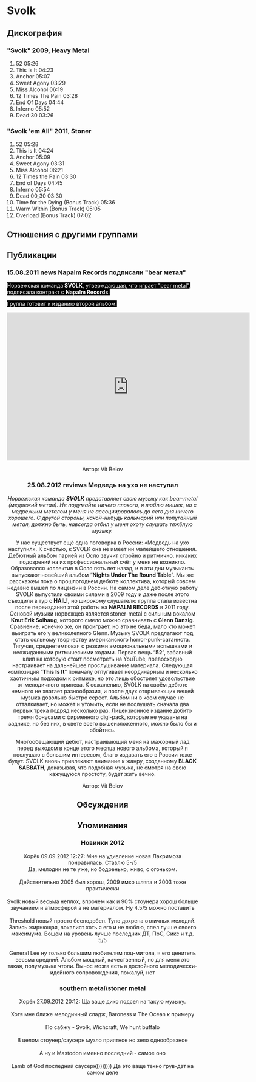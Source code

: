 # Svolk



## Дискография

### "Svolk" 2009, Heavy Metal

1. 52  05:26   
2. This Is It  04:23  
3. Anchor  05:07    
4. Sweet Agony  03:29  
5. Miss Alcohol  06:19    
6. 12 Times The Pain  03:28    
7. End Of Days  04:44  
8. Inferno  05:52   
9. Dead:30  03:26 

### "Svolk 'em All" 2011, Stoner

1.	 52	05:28	 
2.	 This is It	04:24	 
3.	 Anchor	05:09	 
4.	 Sweet Agony	03:31	 
5.	 Miss Alcohol	06:21	 
6.	 12 Times the Pain	03:30	 
7.	 End of Days	04:45	 
8.	 Inferno	05:54	 
9.	 Dead 00_30	03:30	 
10.	 Time for the Dying (Bonus Track)	05:36	 
11.	 Warm Within (Bonus Track)	05:05	 
12.	 Overload (Bonus Track)	07:02	


## Отношения с другими группами


## Публикации

### 15.08.2011 news Napalm Records подписали &quot;bear метал&quot;

<P><FONT style="BACKGROUND-COLOR: #000000" color=#ffffff>Норвежская команда<STRONG> SVOLK</STRONG>, утверждающая, что играет "bear metal", подписала контракт с <STRONG>Napalm Records</STRONG>. </FONT></P>
<P><FONT style="BACKGROUND-COLOR: #000000" color=#ffffff>Группа готовит к изданию второй альбом.</FONT></P>
<P><FONT style="BACKGROUND-COLOR: #000000" color=#ffffff></FONT><center><iframe width="640" height="390" src="http://www.youtube.com/embed/ZuXQUIjxX9M" frameborder="0" allowfullscreen></iframe></P>
Автор: Vit Belov

### 25.08.2012 reviews Медведь на ухо не наступал

<P><EM>Норвежская команда <STRONG>SVOLK</STRONG> представляет свою музыку как bear-metal (медвежий метал). Не подумайте ничего плохого, я люблю мишек, но с медвежьим металом у меня не ассоциировалось до сего дня ничего хорошего. С другой стороны, какой-нибудь кальмарий или попугайный метал, должно быть, навсегда отбил у меня охоту слушать тяжёлую музыку.</EM></P>
<P>У нас существует ещё одна поговорка в России: «Медведь на ухо наступил». К счастью, к SVOLK она не имеет ни малейшего отношения. Дебютный альбом парней из Осло звучит стройно и ритмично, никаких подозрений на их профессиональный счёт у меня не возникло. Образовался коллектив в Осло пять лет назад, и в эти дни музыканты выпускают новейший альбом “<STRONG>Nights Under The Round Table</STRONG>”. Мы же расскажем пока о прошлогоднем дебюте коллектива, который совсем недавно вышел по лицензии в России. На самом деле дебютную работу SVOLK выпустили своими силами в 2009 году и даже после этого съездили в тур с <STRONG>HAIL!,</STRONG> но широкому слушателю группа стала известна после переиздания этой работы на <STRONG>NAPALM RECORDS</STRONG> в 2011 году. Основой музыки норвежцев является stoner-metal с сильным вокалом <STRONG>Knut Erik Solhaug</STRONG>, которого смело можно сравнивать с <STRONG>Glenn Danzig</STRONG>. Сравнение, конечно же, он проиграет, но это не беда, мало кто может выиграть его у великолепного Glenn. Музыку SVOLK предлагают под стать сольному творчеству американского horror-punk-сатаниста. Тягучая, среднетемповая с резкими эмоциональными вспышками и неожиданными ритмическими ходами. Первая вещь “<STRONG>52</STRONG>”, забавный клип на которую стоит посмотреть на YouTube, превосходно настраивает на дальнейшее прослушивание материала. Следующая композиция “<STRONG>This Is It</STRONG>” поначалу отпугивает неординарным и несколько хаотичным подходом к ритмике, но это лишь обостряет удовольствие от мелодичного припева. К сожалению, SVOLK на своём дебюте немного не хватает разнообразия, и после двух открывающих вещей музыка довольно быстро сереет. Альбом ни в коем случае не отталкивает, но может и утомить, если не послушать сначала два первых трека подряд несколько раз. Лицензионное издание добито тремя бонусами с фирменного digi-pack, которые не указаны на заднике, но без них, в свете всего вышеизложенного, можно было бы и обойтись.</P>
<P>Многообещающий дебют, настраивающий меня на мажорный лад перед выходом в конце этого месяца нового альбома, который я послушаю с большим интересом, благо издавать его в России тоже будут. SVOLK вновь привлекают внимание к жанру, созданному <STRONG>BLACK SABBATH</STRONG>, доказывая, что подобная музыка, не смотря на свою кажущуюся простоту, будет жить вечно.</P>
Автор: Vit Belov


## Обсуждения


## Упоминания

### Новинки 2012

Хорёк 09.09.2012 12:27:
Мне на удивление новая Лакримоза понравилась. Ставлю 5-/5<BR>Да, мелодии не те уже, но бодренько, живо, с огоньком.<BR><BR>Действительно 2005 был хорош, 2009 имхо шляпа и 2003 тоже практически<BR><BR>Svolk новый весьма неплох, впрочем как и 90% стоунера хорош больше звучанием и атмосферой а не материалом. Ну 4.5/5 можно поставить<BR><BR>Threshold новый просто бесподобен. Тупо дохрена отличных мелодий. Запись жирнющая, вокалист хоть я его и не люблю, спел лучше своего максимума. Вощем на уровень лучше последних ДТ, ПоС, Сикс и т.д. 5/5<BR><BR>General Lee ну только большим любителям поц-митола, я его ценитель весьма средний. Альбом мощный, качественный, но для меня это такая, полумузыка чтоли. Вынос мозга есть а достойного мелодически-идейного сопровождения, пожалуй, нет

### southern metal\stoner metal

Хорёк 27.09.2012 20:12:
Ща ваще дико подсел на такую музыку.<BR><BR>Хотя мне ближе мелодичный сладж, Baroness и The Ocean к примеру<BR><BR>По сабжу - Svolk, Wichcraft, We hunt buffalo<BR><BR>В целом стоунер/саусерн музло приятное но зело однообразное<BR><BR>А ну и Mastodon именно последний - самое оно<BR><BR>Lamb of God последний саусерн)))))))) Да это ваще техно грув-дэт на самом деле

